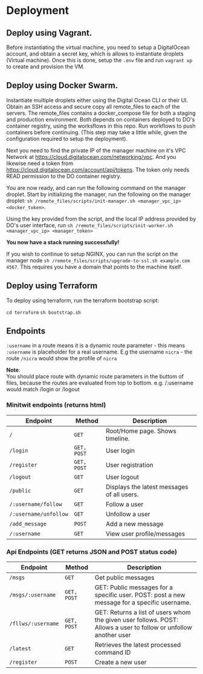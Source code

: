 # Deployment


## Deploy using Vagrant.

Before instantiating the virtual machine, you need to setup a DigitalOcean account, and obtain a secret key, which is allows to instantiate droplets (Virtual machine). Once this is done, setup the `.env` file and run `vagrant up` to create and provision the VM.

## Deploy using Docker Swarm.

Instantiate multiple droplets either using the Digital Ocean CLI or their UI. Obtain an SSH access and secure copy all remote_files to each of the servers. The remote_files contains a docker_compose file for both a staging and production environment. Both depends on containers deployed to DO's container registry, using the worksflows in this repo. Run workflows to push containers before continuing. (This step may take a little while, given the configuration required to setup the deployment).

Next you need to find the private IP of the manager machine on it's VPC Network at https://cloud.digitalocean.com/networking/vpc. And you likewise need a token from https://cloud.digitalocean.com/account/api/tokens. The token only needs READ permission to the DO container registry.

You are now ready, and can run the following command on the manager droplet.
Start by initializing the manager, run the following on the manager droplet: `sh /remote_files/scripts/init-manager.sh <manager_vpc_ip> <docker_token>`.

Using the key provided from the script, and the local IP address provided by DO's user interface, run `sh /remote_files/scripts/init-worker.sh <manager_vpc_ip> <manager_token>`

**You now have a stack running successfully!**

If you wish to continue to setup NGINX, you can run the script on the manager node `sh /remote_files/scripts/upgrade-to-ssl.sh example.com 4567`. This requires you have a domain that points to the machine itself.

## Deploy using Terraform

To deploy using terraform, run the terraform bootstrap script:

`cd terraform`
`sh bootstrap.sh`

## Endpoints
`:username` in a route means it is a dynamic route parameter - this means `:username` is placeholder for a real username.
E.g the username `nicra` - the route `/nicra` would show the profile of `nicra`

**Note**:   
You should place route with dynamic route parameters in the buttom of files, because the routes are evaluated from top to bottom.
e.g. /:username would match /login or /logout

### Minitwit endpoints (returns html)
| Endpoint             | Method       | Description                |
|----------------------|------------- |----------------------------|
| `/`                  | `GET`        | Root/Home page. Shows timeline.             |
| `/login`             | `GET, POST`  | User login                 |
| `/register`          | `GET, POST`  | User registration          |
| `/logout`            | `GET`        | User logout                |
| `/public`            | `GET`        | Displays the latest messages of all users.       |
| `/:username/follow`  | `GET`        | Follow a user              |
| `/:username/unfollow`| `GET`        | Unfollow a user            |
| `/add_message`       | `POST`       | Add a new message          |
| `/:username`         | `GET`        | View user profile/messages |


### Api Endpoints (GET returns JSON and POST status code)

| Endpoint             | Method       | Description                |
|----------------------|------------- |----------------------------|
| `/msgs`              | `GET`        | Get public messages        |
| `/msgs/:username`    | `GET, POST`  | GET: Public messages for a specific user. POST: post a new message for a specific username.                 |
| `/fllws/:username`   | `GET, POST`  | GET: Returns a list of users whom the given user follows. POST: Allows a user to follow or unfollow another user                 |
| `/latest`            | `GET`  | Retrieves the latest processed command ID                 |
| `/register`            | `POST`  | Create a new user               |




